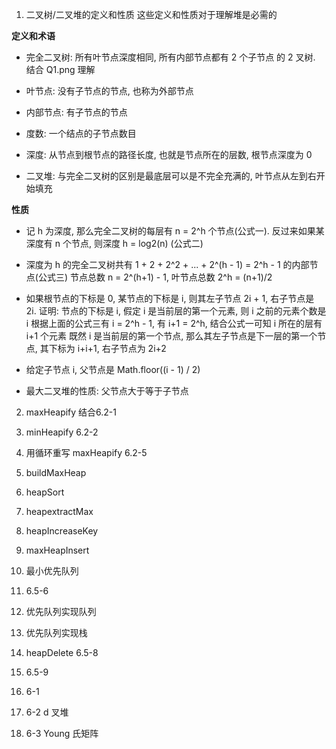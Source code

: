 
1. 二叉树/二叉堆的定义和性质
这些定义和性质对于理解堆是必需的

**定义和术语**
* 完全二叉树: 所有叶节点深度相同, 所有内部节点都有 2 个子节点 的 2 叉树. 结合 Q1.png 理解
* 叶节点: 没有子节点的节点, 也称为外部节点
* 内部节点: 有子节点的节点
* 度数: 一个结点的子节点数目
* 深度: 从节点到根节点的路径长度, 也就是节点所在的层数, 根节点深度为 0

* 二叉堆: 与完全二叉树的区别是最底层可以是不完全充满的, 叶节点从左到右开始填充

**性质**
* 记 h 为深度, 那么完全二叉树的每层有 n = 2^h 个节点(公式一). 反过来如果某深度有 n 个节点, 则深度 h = log2(n) (公式二)

* 深度为 h 的完全二叉树共有 1 + 2 + 2^2 + ... + 2^(h - 1) = 2^h - 1 的内部节点(公式三)
  节点总数 n = 2^(h+1) - 1, 叶节点总数 2^h = (n+1)/2

* 如果根节点的下标是 0, 某节点的下标是 i, 则其左子节点 2i + 1, 右子节点是 2i. 
证明: 
节点的下标是 i, 假定 i 是当前层的第一个元素, 则 i 之前的元素个数是 i
根据上面的公式三有 i = 2^h - 1, 有 i+1 = 2^h, 结合公式一可知 i 所在的层有 i+1 个元素
既然 i 是当前层的第一个节点, 那么其左子节点是下一层的第一个节点, 其下标为 i+i+1, 右子节点为 2i+2

* 给定子节点 i, 父节点是 Math.floor((i - 1) / 2)

* 最大二叉堆的性质: 父节点大于等于子节点


2. maxHeapify
结合6.2-1

3. minHeapify
6.2-2

5. 用循环重写 maxHeapify 6.2-5

6. buildMaxHeap

7.  heapSort

8.  heapextractMax

9.  heapIncreaseKey

10. maxHeapInsert


11. 最小优先队列

12. 6.5-6

13. 优先队列实现队列

14. 优先队列实现栈

15. heapDelete
6.5-8

20. 6.5-9

21. 6-1

22. 6-2 d 叉堆

23. 6-3 Young 氏矩阵

